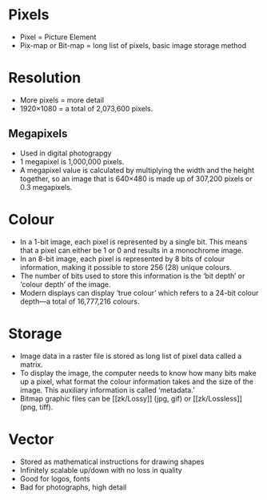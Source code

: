 # Pixels
- Pixel = Picture Element
- Pix-map or Bit-map = long list of pixels, basic image storage method
# Resolution
- More pixels = more detail
- 1920×1080 = a total of 2,073,600 pixels.
## Megapixels
- Used in digital photograpgy
- 1 megapixel is 1,000,000 pixels.
- A megapixel value is calculated by multiplying the width and the height together, so an image that is 640×480 is made up of 307,200 pixels or 0.3 megapixels.

# Colour
- In a 1-bit image, each pixel is represented by a single bit. This means that a pixel can either be 1 or 0 and results in a monochrome image.  
- In an 8-bit image, each pixel is represented by 8 bits of colour information, making it possible to store 256 (28) unique colours.
- The number of bits used to store this information is the ‘bit depth’ or ‘colour depth’ of the image.
- Modern displays can display ‘true colour’ which refers to a 24-bit colour depth—a total of 16,777,216 colours.

# Storage
- Image data in a raster file is stored as long list of pixel data called a matrix.
- To display the image, the computer needs to know how many bits make up a pixel, what format the colour information takes and the size of the image. This auxiliary information is called ‘metadata.’
- Bitmap graphic files can be [[zk/Lossy]] (jpg, gif) or [[zk/Lossless]] (png, tiff).

# Vector
- Stored as mathematical instructions for drawing shapes
- Infinitely scalable up/down with no loss in quality
- Good for logos, fonts
- Bad for photographs, high detail